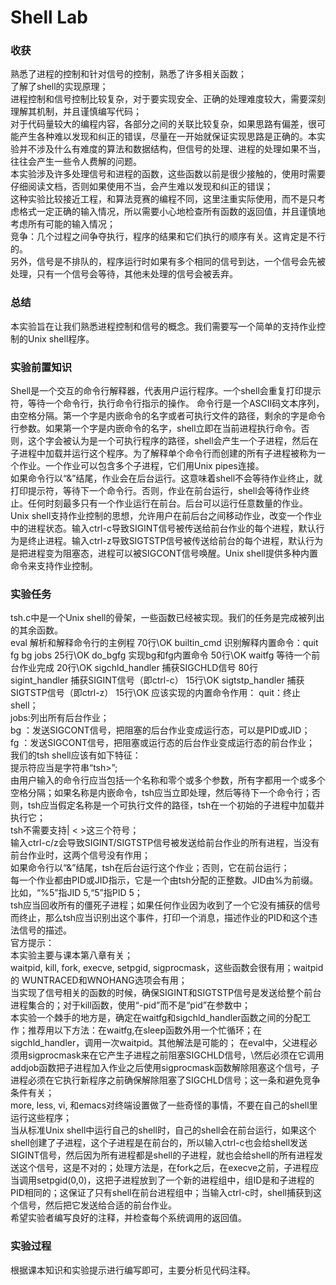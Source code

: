 # Shell Lab
### 收获
熟悉了进程的控制和针对信号的控制，熟悉了许多相关函数；\
了解了shell的实现原理；\
进程控制和信号控制比较复杂，对于要实现安全、正确的处理难度较大，需要深刻理解其机制，并且谨慎编写代码；\
对于代码量较大的编程内容，各部分之间的关联比较复杂，如果思路有偏差，很可能产生各种难以发现和纠正的错误，尽量在一开始就保证实现思路是正确的。本实验并不涉及什么有难度的算法和数据结构，但信号的处理、进程的处理如果不当，往往会产生一些令人费解的问题。\
本实验涉及许多处理信号和进程的函数，这些函数以前是很少接触的，使用时需要仔细阅读文档，否则如果使用不当，会产生难以发现和纠正的错误；\
这种实验比较接近工程，和算法竞赛的编程不同，这里注重实际使用，而不是只考虑格式一定正确的输入情况，所以需要小心地检查所有函数的返回值，并且谨慎地考虑所有可能的输入情况；\
竞争：几个过程之间争夺执行，程序的结果和它们执行的顺序有关。这肯定是不行的。\
另外，信号是不排队的，程序运行时如果有多个相同的信号到达，一个信号会先被处理，只有一个信号会等待，其他未处理的信号会被丢弃。
### 总结
本实验旨在让我们熟悉进程控制和信号的概念。我们需要写一个简单的支持作业控制的Unix shell程序。
### 实验前置知识
Shell是一个交互的命令行解释器，代表用户运行程序。一个shell会重复打印提示符，等待一个命令行，执行命令行指示的操作。
命令行是一个ASCII码文本序列，由空格分隔。第一个字是内嵌命令的名字或者可执行文件的路径，剩余的字是命令行参数。如果第一个字是内嵌命令的名字，shell立即在当前进程执行命令。否则，这个字会被认为是一个可执行程序的路径，shell会产生一个子进程，然后在子进程中加载并运行这个程序。为了解释单个命令行而创建的所有子进程被称为一个作业。一个作业可以包含多个子进程，它们用Unix pipes连接。\
如果命令行以“&”结尾，作业会在后台运行。这意味着shell不会等待作业终止，就打印提示符，等待下一个命令行。否则，作业在前台运行，shell会等待作业终止。任何时刻最多只有一个作业运行在前台。后台可以运行任意数量的作业。\
Unix shell支持作业控制的思想，允许用户在前后台之间移动作业，改变一个作业中的进程状态。输入ctrl-c导致SIGINT信号被传送给前台作业的每个进程，默认行为是终止进程。输入ctrl-z导致SIGTSTP信号被传送给前台的每个进程，默认行为是把进程变为阻塞态，进程可以被SIGCONT信号唤醒。Unix shell提供多种内置命令来支持作业控制。
### 实验任务
tsh.c中是一个Unix shell的骨架，一些函数已经被实现。我们的任务是完成被列出的其余函数。\
eval 解析和解释命令行的主例程 70行\OK
builtin_cmd 识别解释内置命令：quit fg bg jobs 25行\OK
do_bgfg 实现bg和fg内置命令 50行\OK
waitfg 等待一个前台作业完成 20行\OK
sigchld_handler 捕获SIGCHLD信号 80行\
sigint_handler 捕获SIGINT信号（即ctrl-c） 15行\OK
sigtstp_handler 捕获SIGTSTP信号（即ctrl-z） 15行\OK
应该实现的内置命令作用：
quit：终止shell；\
jobs:列出所有后台作业；\
bg <job>：发送SIGCONT信号，把阻塞的后台作业变成运行态，<job>可以是PID或JID；\
fg <job>：发送SIGCONT信号，把阻塞或运行态的后台作业变成运行态的前台作业；\
我们的tsh shell应该有如下特征：\
提示符应当是字符串“tsh>”;\
由用户输入的命令行应当包括一个名称和零个或多个参数，所有字都用一个或多个空格分隔；如果名称是内嵌命令，tsh应当立即处理，然后等待下一个命令行；否则，tsh应当假定名称是一个可执行文件的路径，tsh在一个初始的子进程中加载并执行它；\
tsh不需要支持| < >这三个符号；\
输入ctrl-c/z会导致SIGINT/SIGTSTP信号被发送给前台作业的所有进程，当没有前台作业时，这两个信号没有作用；\
如果命令行以“&”结尾，tsh在后台运行这个作业；否则，它在前台运行；\
每一个作业都由PID或JID指示，它是一个由tsh分配的正整数。JID由%为前缀。比如，“%5”指JID 5,“5”指PID 5；\
tsh应当回收所有的僵死子进程；如果任何作业因为收到了一个它没有捕获的信号而终止，那么tsh应当识别出这个事件，打印一个消息，描述作业的PID和这个违法信号的描述。\
官方提示：\
本实验主要与课本第八章有关；\
waitpid, kill, fork, execve, setpgid, sigprocmask，这些函数会很有用；waitpid的 WUNTRACED和WNOHANG选项会有用；\
当实现了信号相关的函数的时候，确保SIGINT和SIGTSTP信号是发送给整个前台进程集合的；对于kill函数，使用“-pid”而不是“pid”在参数中；\
本实验一个棘手的地方是，确定在waitfg和sigchld_handler函数之间的分配工作；推荐用以下方法：在waitfg,在sleep函数外用一个忙循环；在sigchld_handler，调用一次waitpid。其他解法是可能的；
在eval中，父进程必须用sigprocmask来在它产生子进程之前阻塞SIGCHLD信号，\然后必须在它调用addjob函数把子进程加入作业之后使用sigprocmask函数解除阻塞这个信号，子进程必须在它执行新程序之前确保解除阻塞了SIGCHLD信号；这一条和避免竞争条件有关；\
more, less, vi, 和emacs对终端设置做了一些奇怪的事情，不要在自己的shell里运行这些程序；\
当从标准Unix shell中运行自己的shell时，自己的shell会在前台运行，如果这个shell创建了子进程，这个子进程是在前台的，所以输入ctrl-c也会给shell发送SIGINT信号，然后因为所有进程都是shell的子进程，就也会给shell的所有进程发送这个信号，这是不对的；处理方法是，在fork之后，在execve之前，子进程应当调用setpgid(0,0)，这把子进程放到了一个新的进程组中，组ID是和子进程的PID相同的；这保证了只有shell在前台进程组中；当输入ctrl-c时，shell捕获到这个信号，然后把它发送给合适的前台作业。\
希望实验者编写良好的注释，并检查每个系统调用的返回值。
### 实验过程
根据课本知识和实验提示进行编写即可，主要分析见代码注释。
